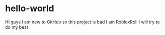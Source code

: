 # hello-world
Hi guys
I am new to GitHub so this project is bad 
I am RobloxRoll I will try to do my best
